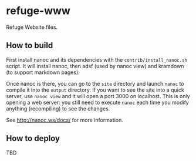 # refuge-www

Refuge Website files.

## How to build

First install nanoc and its dependencies with the `contrib/install_nanoc.sh` script.
It will install nanoc, then adsf (used by nanoc view) and kramdown (to support markdown pages).

Once nanoc is there, you can go to the `site` directory and launch `nanoc` to compile it into
the `output` directory.
If you want to see the site into a quick server, use `nanoc view` and it will open a port 3000
on localhost. This is only opening a web server: you still need to execute `nanoc` each time
you modify anything (recompiling) to see the changes.

See <http://nanoc.ws/docs/> for more information.

## How to deploy

TBD
